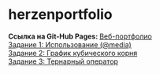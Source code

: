 # herzenportfolio
<h><b>Ссылка на Git-Hub Pages: </h></b>
<a href=https://forsen14.github.io/herzenportfolio/ target="_blank">Веб-портфолио</a> <br>
<a href=https://kodaktor.ru/g/_30092021one/4202d target="_blank">Задание 1: Использование (@media)</a> <br>
<a href=https://kodaktor.ru/g/2ceca18 target="_blank"> Задание 2: График кубического корня</a> <br>
<a href=https://kodaktor.ru/g/_ternary/caa2d target="_blank">Задание 3: Тернарный оператор</a>
